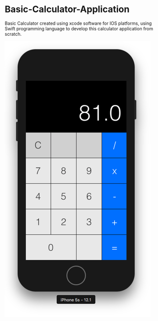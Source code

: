 # Basic-Calculator-Application

Basic Calculator created using xcode software for IOS platforms, using Swift programming language to develop this calculator application from scratch. 

![image](https://github.com/Rparekh96/Basic-Calculator-Application/blob/master/Basic%20Calculator%20Application.png)

